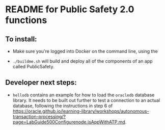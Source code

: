 # README for Public Safety 2.0 functions

## To install:

* Make sure you're logged into Docker on the command line, using the

* `./buildme.sh` will build and deploy all of the components of an app called PublicSafety.

## Developer next steps:

* `hellodb` contains an example for how to load the `oracledb` database library. It needs to be built out further to test a connection to an actual database, following the instructions in step 6 of <https://oracle.github.io/learning-library/workshops/autonomous-transaction-processing/?page=LabGuide500Configurenode.jsAppWithATP.md>.
